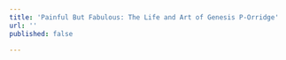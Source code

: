 ```yaml
---
title: 'Painful But Fabulous: The Life and Art of Genesis P-Orridge'
url: ''
published: false

---
```

